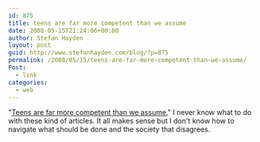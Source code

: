 ```yaml
---
id: 875
title: teens are far more competent than we assume
date: 2008-05-15T21:24:06+00:00
author: Stefan Hayden
layout: post
guid: http://www.stefanhayden.com/blog/?p=875
permalink: /2008/05/15/teens-are-far-more-competent-than-we-assume/
Post:
  - link
categories:
  - web
---
```

"<a href="http://www.psychologytoday.com/articles/index.php?term=20070302-000002&page=1">Teens are far more competent than we assume.</a>" I never know what to do with these kind of articles. It all makes sense but I don't know how to navigate what should be done and the society that disagrees.